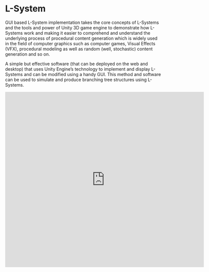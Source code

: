 # L-System

GUI based L-System implementation takes the core concepts of L-Systems and the tools and power of Unity 3D game engine to demonstrate how L-Systems work and making it easier to comprehend and understand the underlying process of procedural content generation which is widely used in the field of computer graphics such as computer games, Visual Effects (VFX), procedural modeling as well as random (well, stochastic) content generation and so on.

A simple but effective software (that can be deployed on the web and desktop) that uses Unity Engine’s technology to implement and display L-Systems and can be modified using a handy GUI.
This method and software can be used to simulate and produce branching tree structures using L-Systems.

<iframe src="https://player.vimeo.com/video/651334166" width="640" height="564" frameborder="0" allow="autoplay; fullscreen" allowfullscreen></iframe>
